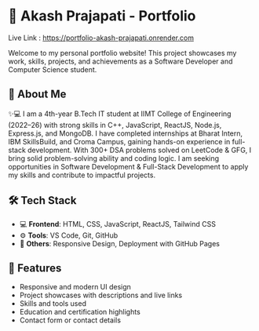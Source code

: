 # 💼 Akash Prajapati - Portfolio  
Live Link : https://portfolio-akash-prajapati.onrender.com

Welcome to my personal portfolio website! This project showcases my work, skills, projects, and achievements as a Software Developer and Computer Science student.

## 🚀 About Me

✨💻 I am a 4th-year B.Tech IT student at IIMT College of Engineering (2022–26) with strong skills in C++, JavaScript, ReactJS, Node.js, Express.js, and MongoDB. 
I have completed internships at Bharat Intern, IBM SkillsBuild, and Croma Campus, gaining hands-on experience in full-stack development. With 300+ DSA problems solved on LeetCode & GFG, I bring solid problem-solving ability and coding logic. 
I am seeking opportunities in Software Development & Full-Stack Development to apply my skills and contribute to impactful projects.

## 🛠️ Tech Stack

- 💻 **Frontend**: HTML, CSS, JavaScript, ReactJS, Tailwind CSS  
- ⚙️ **Tools**: VS Code, Git, GitHub  
- 🧰 **Others**: Responsive Design, Deployment with GitHub Pages  

## 📁 Features

- Responsive and modern UI design  
- Project showcases with descriptions and live links  
- Skills and tools used  
- Education and certification highlights  
- Contact form or contact details
